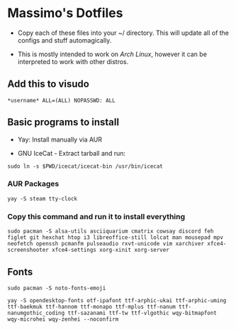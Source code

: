 # Massimo's Dotfiles

- Copy each of these files into your ~/ directory. This will update all of the configs and stuff automagically.

- This is mostly intended to work on *Arch Linux*, however it can be interpreted to work with other distros.

## Add this to visudo

`*username* ALL=(ALL) NOPASSWD: ALL`

## Basic programs to install

- Yay: Install manually via AUR

- GNU IceCat - Extract tarball and run:

`sudo ln -s $PWD/icecat/icecat-bin /usr/bin/icecat`

### AUR Packages

`yay -S steam tty-clock`

### Copy this command and run it to install everything 

`sudo pacman -S alsa-utils asciiquarium cmatrix cowsay discord feh figlet git hexchat htop i3 libreoffice-still lolcat man mousepad mpv neofetch openssh pcmanfm pulseaudio rxvt-unicode vim xarchiver xfce4-screenshooter xfce4-settings xorg-xinit xorg-server`

## Fonts

`sudo pacman -S noto-fonts-emoji`

`yay -S opendesktop-fonts otf-ipafont ttf-arphic-ukai ttf-arphic-uming ttf-baekmuk ttf-hannom ttf-monapo ttf-mplus ttf-nanum ttf-nanumgothic_coding ttf-sazanami ttf-tw ttf-vlgothic wqy-bitmapfont wqy-microhei wqy-zenhei --noconfirm`

